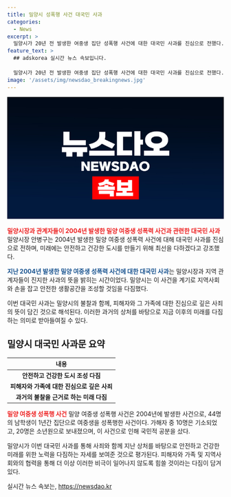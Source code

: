 ```yaml
---
title: 밀양시 성폭행 사건 대국민 사과
categories:
  - News
excerpt: >
  밀양시가 20년 전 발생한 여중생 집단 성폭행 사건에 대한 대국민 사과를 진심으로 전했다. 안병구 밀양시장과 지역 관계자들은 피해자와 국민에게 사과하고, 반성의 뜻을 밝혔다. 안 시장은 고통을 이해하지 못했고, 목소리에 귀 기울이지 못했다며 덧붙였고, 지역사회와 손잡고 안전한 생활공간을 조성하겠다고 강조했다. 이에는 모든 이들에게 진심으로 사과한다고 덧붙였으며, 재점검과 범죄예방 등 총력을 기울일 것이라고 밝혔다.
feature_text: >
  ## adskorea 실시간 뉴스 속보입니다.

  밀양시가 20년 전 발생한 여중생 집단 성폭행 사건에 대한 대국민 사과를 진심으로 전했다. 안병구 밀양시장과 지역 관계자들은 피해자와 국민에게 사과하고, 반성의 뜻을 밝혔다. 안 시장은 고통을 이해하지 못했고, 목소리에 귀 기울이지 못했다며 덧붙였고, 지역사회와 손잡고 안전한 생활공간을 조성하겠다고 강조했다. 이에는 모든 이들에게 진심으로 사과한다고 덧붙였으며, 재점검과 범죄예방 등 총력을 기울일 것이라고 밝혔다.
image: '/assets/img/newsdao_breakingnews.jpg'
---
```


<p><img src="/assets/img/newsdao_breakingnews.jpg" alt="adskorea 속보" /></p>

<p><b><span style="color: #ee2323;">밀양시장과 관계자들이 2004년 발생한 밀양 여중생 성폭력 사건과 관련한 대국민 사과</span></b>
밀양시장 안병구는 2004년 발생한 밀양 여중생 성폭력 사건에 대해 대국민 사과를 진심으로 전하며, 미래에는 안전하고 건강한 도시를 만들기 위해 최선을 다하겠다고 강조했다.</p>

<p><b><span style="color: #1a5490;">지난 2004년 발생한 밀양 여중생 성폭력 사건에 대한 대국민 사과</span></b>는 밀양시장과 지역 관계자들이 진지한 사과의 뜻을 밝히는 시간이었다. 밀양시는 이 사건을 계기로 지역사회와 손을 잡고 안전한 생활공간을 조성할 것임을 다짐했다.</p>

<p data-ke-size="size16">이번 대국민 사과는 밀양시의 불찰과 함께, 피해자와 그 가족에 대한 진심으로 깊은 사죄의 뜻이 담긴 것으로 해석된다. 이러한 과거의 상처를 바탕으로 지금 이후의 미래를 다짐하는 의미로 받아들여질 수 있다.</p>

<h2 data-ke-size="size26">밀양시 대국민 사과문 요약</h2>

<table>
<thead>
<tr>
<th style="text-align: center; height: 17px;"><b>내용</b></th>
</tr>
</thead>
<tbody>
<tr>
<td style="text-align: center; height: 17px;"><b>안전하고 건강한 도시 조성 다짐</b></td>
</tr>
<tr>
<td style="text-align: center; height: 17px;"><b>피해자와 가족에 대한 진심으로 깊은 사죄</b></td>
</tr>
<tr>
<td style="text-align: center; height: 17px;"><b>과거의 불찰을 근거로 하는 미래 다짐</b></td>
</tr>
</tbody>
</table>

<p><b><span style="color: #ee2323;">밀양 여중생 성폭행 사건</span></b>
밀양 여중생 성폭행 사건은 2004년에 발생한 사건으로, 44명의 남학생이 1년간 집단으로 여중생을 성폭행한 사건이다. 가해자 중 10명은 기소되었고, 20명은 소년원으로 보내졌으며, 이 사건으로 인해 국민적 공분을 샀다.</p>

<p data-ke-size="size16">밀양시가 이번 대국민 사과를 통해 사죄와 함께 지난 상처를 바탕으로 안전하고 건강한 미래를 위한 노력을 다짐하는 자세를 보여준 것으로 평가된다. 피해자와 가족 및 지역사회와의 협력을 통해 더 이상 이러한 비극이 일어나지 않도록 힘쓸 것이라는 다짐이 담겨 있다.</p>
실시간 뉴스 속보는, <a href="https://newsdao.kr" rel="dofollow">https://newsdao.kr</a>


